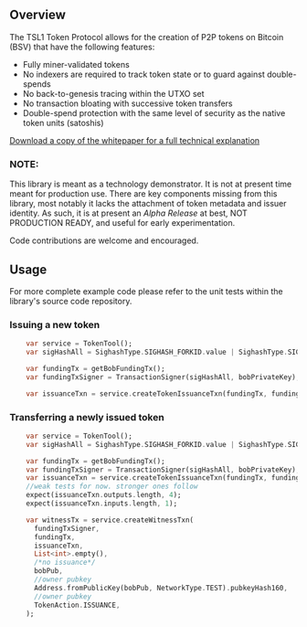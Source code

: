 
## Overview
The TSL1 Token Protocol allows for the creation of P2P tokens on Bitcoin (BSV) that have the following features:

- Fully miner-validated tokens
- No indexers are required to track token state or to guard against double-spends
- No back-to-genesis tracing within the UTXO set
- No transaction bloating with successive token transfers
- Double-spend protection with the same level of security as the native token units (satoshis)

[Download a copy of the whitepaper for a full technical explanation](https://github.com/twostack/tsl1)

### NOTE: 
This library is meant as a technology demonstrator. It is not at present time meant for production use.
There are key components missing from this library, most notably it lacks the attachment of token 
metadata and issuer identity. 
As such, it is at present an *Alpha Release* at best, NOT PRODUCTION READY, and useful for early experimentation. 

Code contributions are welcome and encouraged. 

## Usage
For more complete example code please refer to the unit tests within the library's source code repository. 

### Issuing a new token 

```dart 
    var service = TokenTool();
    var sigHashAll = SighashType.SIGHASH_FORKID.value | SighashType.SIGHASH_ALL.value;

    var fundingTx = getBobFundingTx();
    var fundingTxSigner = TransactionSigner(sigHashAll, bobPrivateKey);

    var issuanceTxn = service.createTokenIssuanceTxn(fundingTx, fundingTxSigner, bobPub, bobAddress, fundingTx.hash);
```

### Transferring a newly issued token

```dart
    var service = TokenTool();
    var sigHashAll = SighashType.SIGHASH_FORKID.value | SighashType.SIGHASH_ALL.value;

    var fundingTx = getBobFundingTx();
    var fundingTxSigner = TransactionSigner(sigHashAll, bobPrivateKey);
    var issuanceTxn = service.createTokenIssuanceTxn(fundingTx, fundingTxSigner, bobPub, bobAddress, fundingTx.hash);
    //weak tests for now. stronger ones follow
    expect(issuanceTxn.outputs.length, 4);
    expect(issuanceTxn.inputs.length, 1);

    var witnessTx = service.createWitnessTxn(
      fundingTxSigner,
      fundingTx,
      issuanceTxn,
      List<int>.empty(),
      /*no issuance*/
      bobPub,
      //owner pubkey
      Address.fromPublicKey(bobPub, NetworkType.TEST).pubkeyHash160,
      //owner pubkey
      TokenAction.ISSUANCE,
    );
```
